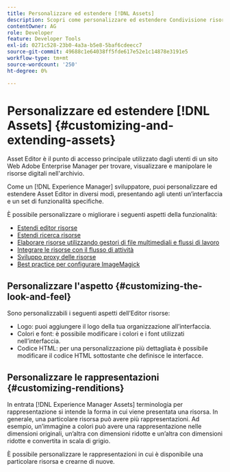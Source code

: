 ```yaml
---
title: Personalizzare ed estendere [!DNL Assets]
description: Scopri come personalizzare ed estendere Condivisione risorse e Editor risorse, con un’interfaccia e un set di funzionalità specifiche per gli utenti.
contentOwner: AG
role: Developer
feature: Developer Tools
exl-id: 0271c528-23b0-4a3a-b5e8-5baf6cdeecc7
source-git-commit: 49688c1e64038ff5fde617e52e1c14878e3191e5
workflow-type: tm+mt
source-wordcount: '250'
ht-degree: 0%

---
```


# Personalizzare ed estendere [!DNL Assets] {#customizing-and-extending-assets}

Asset Editor è il punto di accesso principale utilizzato dagli utenti di un sito Web Adobe Enterprise Manager per trovare, visualizzare e manipolare le risorse digitali nell&#39;archivio.

Come un [!DNL Experience Manager] sviluppatore, puoi personalizzare ed estendere Asset Editor in diversi modi, presentando agli utenti un’interfaccia e un set di funzionalità specifiche.

È possibile personalizzare o migliorare i seguenti aspetti della funzionalità:

* [Estendi editor risorse](asseteditorx.md)
* [Estendi ricerca risorse](searchx.md)
* [Elaborare risorse utilizzando gestori di file multimediali e flussi di lavoro](media-handlers.md)
* [Integrare le risorse con il flusso di attività](extending-activity-stream.md)
* [Sviluppo proxy delle risorse](proxy.md)
* [Best practice per configurare ImageMagick](best-practices-for-imagemagick.md)

## Personalizzare l&#39;aspetto {#customizing-the-look-and-feel}

Sono personalizzabili i seguenti aspetti dell’Editor risorse:

* Logo: puoi aggiungere il logo della tua organizzazione all’interfaccia.
* Colori e font: è possibile modificare i colori e i font utilizzati nell’interfaccia.
* Codice HTML: per una personalizzazione più dettagliata è possibile modificare il codice HTML sottostante che definisce le interfacce.

## Personalizzare le rappresentazioni {#customizing-renditions}

In entrata [!DNL Experience Manager Assets] terminologia per rappresentazione si intende la forma in cui viene presentata una risorsa. In generale, una particolare risorsa può avere più rappresentazioni. Ad esempio, un’immagine a colori può avere una rappresentazione nelle dimensioni originali, un’altra con dimensioni ridotte e un’altra con dimensioni ridotte e convertita in scala di grigio.

È possibile personalizzare le rappresentazioni in cui è disponibile una particolare risorsa e crearne di nuove.
